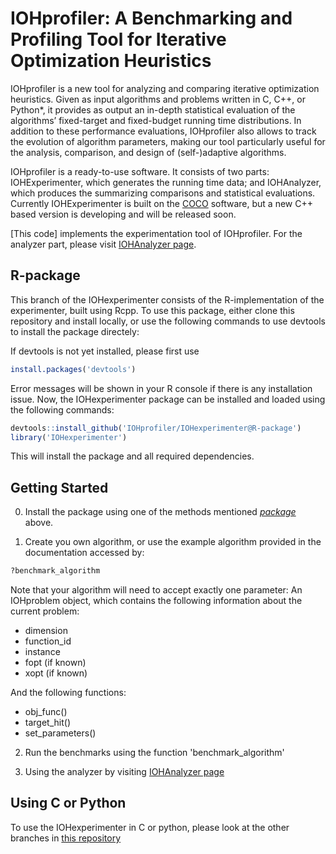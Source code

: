 IOHprofiler: A Benchmarking and Profiling Tool for Iterative Optimization Heuristics
============================================

IOHprofiler is a new tool for analyzing and comparing iterative optimization heuristics.
Given as input algorithms and problems written in C, C++, or Python*, it provides as output an in-depth statistical evaluation of the algorithms’ fixed-target and fixed-budget running time distributions. In addition to these performance evaluations, IOHprofiler also allows to track the evolution of algorithm parameters, making our tool particularly useful for the analysis, comparison, and design of (self-)adaptive algorithms.

IOHprofiler is a ready-to-use software. It consists of two parts: IOHExperimenter, which generates the running time data; and IOHAnalyzer, which produces the summarizing comparisons and statistical evaluations. Currently IOHExperimenter is built on the [COCO](https://github.com/numbbo/coco) software, but a new C++ based version is developing and will be released soon.

[This code] implements the experimentation tool of IOHprofiler. 
For the analyzer part, please visit [IOHAnalyzer page](https://github.com/IOHprofiler/IOHAnalyzer).



R-package  <a name="package"></a>
------------
This branch of the IOHexperimenter consists of the R-implementation of the experimenter, built using Rcpp.
To use this package, either clone this repository and install locally, or use the following commands to use devtools to install the package directely:

If devtools is not yet installed, please first use
```r
install.packages('devtools')
```
Error messages will be shown in your R console if there is any installation issue.
Now, the IOHexperimenter package can be installed and loaded using the following commands:
```r
devtools::install_github('IOHprofiler/IOHexperimenter@R-package')
library('IOHexperimenter')
```
This will install the package and all required dependencies.


Getting Started <a name="Getting-Started"></a>
---------------
0. Install the package using one of the methods mentioned [_package_](#package) above.

1. Create you own algorithm, or use the example algorithm provided in the documentation accessed by:
```r
?benchmark_algorithm
```

Note that your algorithm will need to accept exactly one parameter: An IOHproblem object, which contains the following information about the current problem:

* dimension
* function_id
* instance
* fopt (if known)
* xopt (if known)

And the following functions:

* obj_func()
* target_hit()
* set_parameters()

2. Run the benchmarks using the function 'benchmark_algorithm'
  
3. Using the analyzer by visiting [IOHAnalyzer page](https://github.com/IOHprofiler/IOHAnalyzer)


Using C or Python <a name="Using-C"></a>
---------------
To use the IOHexperimenter in C or python, please look at the other branches in [this repository](https://github.com/IOHprofiler/IOHexperimenter)
